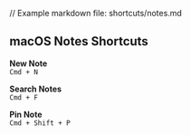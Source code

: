 // Example markdown file: shortcuts/notes.md
## macOS Notes Shortcuts

**New Note**  
`Cmd + N`

**Search Notes**  
`Cmd + F`

**Pin Note**  
`Cmd + Shift + P`